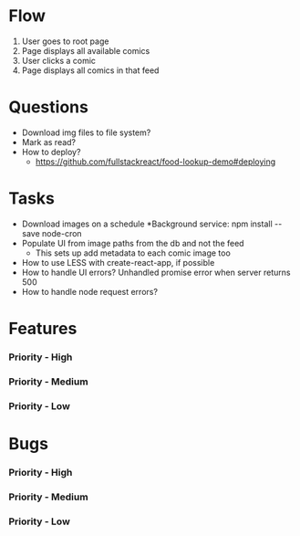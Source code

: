 # Flow
1. User goes to root page
1. Page displays all available comics
1. User clicks a comic
1. Page displays all comics in that feed

# Questions
* Download img files to file system?
* Mark as read?
* How to deploy?
    * https://github.com/fullstackreact/food-lookup-demo#deploying

# Tasks
* Download images on a schedule 
    *Background service: npm install --save node-cron
* Populate UI from image paths from the db and not the feed
    * This sets up add metadata to each comic image too
* How to use LESS with create-react-app, if possible
* How to handle UI errors? Unhandled promise error when server returns 500
* How to handle node request errors?

# Features

### Priority - High

### Priority - Medium

### Priority - Low


# Bugs

### Priority - High

### Priority - Medium

### Priority - Low
